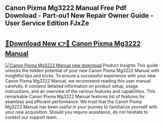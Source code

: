 ## Canon Pixma Mg3222 Manual Free Pdf Download - Part-ou1 New Repair Owner Guide - User Service Edition FJxZe

# <h2><a href="http://bc21632.oget.top/?id=Canon+Pixma+Mg3222+Manual">🔗Download New 👉🔴 Canon Pixma Mg3222 Manual</a></h2>

[![Canon Pixma Mg3222 Manual new download](https://i.imgur.com/5g1atiW.png)](http://bc21632.oget.top/?id=Canon+Pixma+Mg3222+Manual)
Product Insights This guide unlocks the hidden potential of your new Canon Pixma Mg3222 Manual with insightful tips and tricks. To ensure a successful experience with your new Canon Pixma Mg3222 Manual, we recommend reading this user manual carefully. It contains detailed information on product setup, usage instructions, and an overview of the various features and capabilities. This remarkable Canon Pixma Mg3222 Manual features list of features for seamless and efficient performance. We trust that the Canon Pixma Mg3222 Manual has been useful in your journey to familiarize yourself with your new acquisition. Should you require assistance, do not hesitate to contact our support team.

